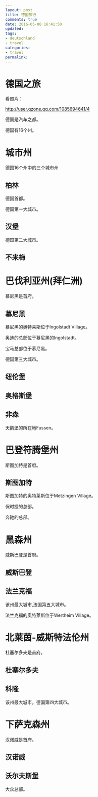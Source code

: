 ```yaml
---
layout: post
title: 德国旅行
comments: true
date: 2016-05-08 16:41:50
updated:
tags:
- deutschland
- travel
categories:
- travel
permalink:
---
```


# 德国之旅

看照片：

<http://user.qzone.qq.com/1085694641/4>

德国是汽车之都。

德国有16个州。

# 城市州

德国16个州中的三个城市州

## 柏林

德国首都。

德国第一大城市。

## 汉堡

德国第二大城市。

## 不来梅

# 巴伐利亚州(拜仁洲)

慕尼黑是首府。

## 慕尼黑

慕尼黑的奥特莱斯位于Ingolstadt Village。

奥迪的总部位于慕尼黑的Ingolstadt。

宝马总部位于慕尼黑。

德国第三大城市。

## 纽伦堡

## 奥格斯堡

## 非森

天鹅堡的所在地Fussen。

# 巴登符腾堡州

斯图加特是首府。

## 斯图加特

斯图加特的奥特莱斯位于Metzingen Village。

保时捷的总部。

奔驰的总部。

# 黑森州

威斯巴登是首府。

## 威斯巴登

## 法兰克福

该州最大城市,法国第五大城市。

法兰克福的奥特莱斯位于Wertheim Village。

# 北莱茵-威斯特法伦州

杜塞尔多夫是首府。

## 杜塞尔多夫

## 科隆

该州最大城市，德国第四大城市。

# 下萨克森州

汉诺威是首府。

## 汉诺威

## 沃尔夫斯堡

大众总部。
